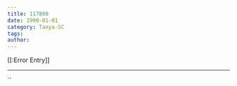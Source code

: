 ```yaml
---
title: 117800
date: 1990-01-01
category: Tanya-SC
tags: 
author: 
---
```


[[:Error Entry]]

---



``
